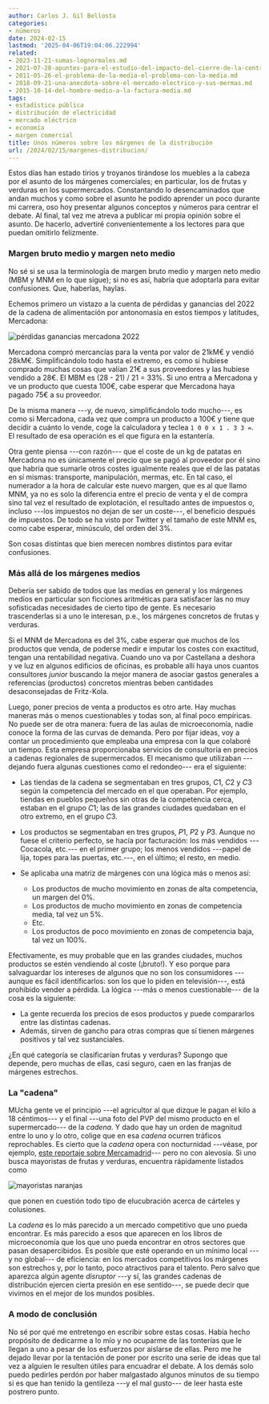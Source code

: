 ```yaml
---
author: Carlos J. Gil Bellosta
categories:
- números
date: 2024-02-15
lastmod: '2025-04-06T19:04:06.222994'
related:
- 2023-11-21-sumas-lognormales.md
- 2021-07-28-apuntes-para-el-estudio-del-impacto-del-cierre-de-la-central-nuclear-de-garona-en-el-precio-de-la-electricidad-en-espana.md
- 2011-05-26-el-problema-de-la-media-el-problema-con-la-media.md
- 2018-09-21-una-anecdota-sobre-el-mercado-electrico-y-sus-mermas.md
- 2015-10-14-del-hombre-medio-a-la-factura-media.md
tags:
- estadística pública
- distribución de electricidad
- mercado eléctrico
- economía
- margen comercial
title: Unos números sobre los márgenes de la distribución
url: /2024/02/15/margenes-distribucion/
---
```


Estos días han estado tirios y troyanos tirándose los muebles a la cabeza por el asunto de los márgenes comerciales; en particular, los de frutas y verduras en los supermercados. Constantando lo desencaminados que andan muchos y como sobre el asunto he podido aprender un poco durante mi carrera, oso hoy presentar algunos conceptos y números para centrar el debate. Al final, tal vez me atreva a publicar mi propia opinión sobre el asunto. De hacerlo, advertiré convenientemente a los lectores para que puedan omitirlo felizmente.

### Margen bruto medio y margen neto medio

No sé si se usa la terminología de margen bruto medio y margen neto medio (MBM y MNM en lo que sigue); si no es así, habría que adoptarla para evitar confusiones. Que, haberlas, haylas.

Echemos primero un vistazo a la cuenta de pérdidas y ganancias del 2022 de la cadena de alimentación por antonomasia en estos tiempos y latitudes, Mercadona:

![pérdidas ganancias mercadona 2022](/wp-uploads/2024/pyg_mercadona_2024.png#center)

Mercadona compró mercancías para la venta por valor de 21kM€ y vendió 28kM€. Simplificándolo todo hasta el extremo, es como si hubiese comprado muchas cosas que valían 21€ a sus proveedores y las hubiese vendido a 28€. El MBM es (28 - 21) / 21 = 33%. Si uno entra a Mercadona y ve un producto que cuesta 100€, cabe esperar que Mercadona haya pagado 75€ a su proveedor.

De la misma manera ---y, de nuevo, simplificándolo todo mucho---, es como si Mercadona, cada vez que compra un producto a 100€ y tiene que decidir a cuánto lo vende, coge la calculadora y teclea `1 0 0 x 1 . 3 3 =`. El resultado de esa operación es el que figura en la estantería.

Otra gente piensa ---con razón--- que el coste de un kg de patatas en Mercadona no es únicamente el precio que se pagó al proveedor por él sino que habría que sumarle otros costes igualmente reales que el de las patatas en sí mismas: transporte, manipulación, mermas, etc. En tal caso, el numerador a la hora de calcular este nuevo margen, que es al que llamo MNM, ya no es solo la diferencia entre el precio de venta y el de compra sino tal vez el resultado de explotación, el resultado antes de impuestos o, incluso ---los impuestos no dejan de ser un coste---, el beneficio después de impuestos. De todo se ha visto por Twitter y el tamaño de este MNM es, como cabe esperar, minúsculo, del orden del 3%.

Son cosas distintas que bien merecen nombres distintos para evitar confusiones.

### Más allá de los márgenes medios

Debería ser sabido de todos que las medias en general y los márgenes medios en particular son ficciones aritméticas para satisfacer las no muy sofisticadas necesidades de cierto tipo de gente. Es necesario trascenderlas si a uno le interesan, p.e., los márgenes concretos de frutas y verduras.

Si el MNM de Mercadona es del 3%, cabe esperar que muchos de los productos que venda, de poderse medir e imputar los costes con exactitud, tengan una rentabilidad negativa. Cuando uno va por Castellana a deshora y ve luz en algunos edificios de oficinas, es probable allí haya unos cuantos consultores _junior_ buscando la mejor manera de asociar gastos generales a referencias (productos) concretos mientras beben cantidades desaconsejadas de Fritz-Kola.

Luego, poner precios de venta a productos es otro arte. Hay muchas maneras más o menos cuestionables y todas son, al final poco empíricas. No puede ser de otra manera: fuera de las aulas de microeconomía, nadie conoce la forma de las curvas de demanda. Pero por fijar ideas, voy a contar un procedimiento que empleaba una empresa con la que colaboré un tiempo. Esta empresa proporcionaba servicios de consultoría en precios a cadenas regionales de supermercados. El mecanismo que utilizaban ---dejando fuera algunas cuestiones como el redondeo--- era el siguiente:

- Las tiendas de la cadena se segmentaban en tres grupos, $C1$, $C2$ y $C3$ según la competencia del mercado en el que operaban. Por ejemplo, tiendas en pueblos pequeños sin otras de la competencia cerca, estaban en el grupo $C1$; las de las grandes ciudades quedaban en el otro extremo, en el grupo $C3$.
- Los productos se segmentaban en tres grupos, $P1$, $P2$ y $P3$. Aunque no fuese el criterio perfecto, se hacía por facturación: los más vendidos ---Cocacola, etc.--- en el primer grupo; los menos vendidos ---papel de lija, topes para las puertas, etc.---, en el último; el resto, en medio.
- Se aplicaba una matriz de márgenes con una lógica más o menos así:

    - Los productos de mucho movimiento en zonas de alta competencia, un margen del 0%.
    - Los productos de mucho movimiento en zonas de competencia media, tal vez un 5%.
    - Etc.
    - Los productos de poco movimiento en zonas de competencia baja, tal vez un 100%.

Efectivamente, es muy probable que en las grandes ciudades, muchos productos se estén vendiendo al coste (¡bruto!). Y eso porque para salvaguardar los intereses de algunos que no son los consumidores ---aunque es fácil identificarlos: son los que lo piden en televisión---, está prohibido vender a pérdida. La lógica ---más o menos cuestionable--- de la cosa es la siguiente:

- La gente recuerda los precios de esos productos y puede compararlos entre las distintas cadenas.
- Además, sirven de gancho para otras compras que sí tienen márgenes positivos y tal vez sustanciales.

¿En qué categoría se clasificarían frutas y verduras? Supongo que depende, pero muchas de ellas, casi seguro, caen en las franjas de márgenes estrechos.

### La "cadena"

MUcha gente ve el principio ---el agricultor al que dizque le pagan el kilo a 18 céntimos--- y el final ---una foto del PVP del mismo producto en el supermercado--- de la _cadena_. Y dado que hay un orden de magnitud entre lo uno y lo otro, colige que en esa _cadena_ ocurren tráficos reprochables. Es cierto que la _cadena_ opera con nocturnidad ---véase, por ejemplo, [este reportaje sobre Mercamadrid](https://www.youtube.com/watch?v=U5bch5IUZo0)--- pero no con alevosía. Si uno busca mayoristas de frutas y verduras, encuentra rápidamente listados como

![mayoristas naranjas](/wp-uploads/2024/mayoristas_naranjas.png#center)

que ponen en cuestión todo tipo de elucubración acerca de cárteles y colusiones.

La _cadena_ es lo más parecido a un mercado competitivo que uno pueda encontrar. Es más parecido a esos que aparecen en los libros de microeconomía que los que uno pueda encontrar en otros sectores que pasan desapercibidos. Es posible que esté operando en un mínimo local ---y no global--- de eficiencia: en los mercados competitivos los márgenes son estrechos y, por lo tanto, poco atractivos para el talento. Pero salvo que aparezca algún agente _disruptor_ ---y sí, las grandes cadenas de distribución ejercen cierta presión en ese sentido---, se puede decir que vivimos en el mejor de los mundos posibles.

### A modo de conclusión

No sé por qué me entretengo en escribir sobre estas cosas. Había hecho propósito de dedicarme a lo mío y no ocuparme de las tonterías que le llegan a uno a pesar de los esfuerzos por aislarse de ellas. Pero me he dejado llevar por la tentación de poner por escrito una serie de ideas que tal vez a alguien le resulten útiles para encuadrar el debate. A los demás solo puedo pedirles perdón por haber malgastado algunos minutos de su tiempo si es que han tenido la gentileza ---y el mal gusto--- de leer hasta este postrero punto.
